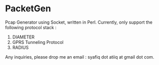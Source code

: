 PacketGen
=========

Pcap Generator using Socket, written in Perl. Currently, only support the following protocol stack :
1. DIAMETER
2. GPRS Tunneling Protocol 
3. RADIUS

Any inquiries, please drop me an email : syafiq dot atiiq at gmail dot com.
